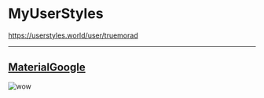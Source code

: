 # MyUserStyles
https://userstyles.world/user/truemorad

-------
## [MaterialGoogle](https://userstyles.world/style/16871/materialgoogle)
![wow](https://userstyles.world/preview/16871/19.webp)
